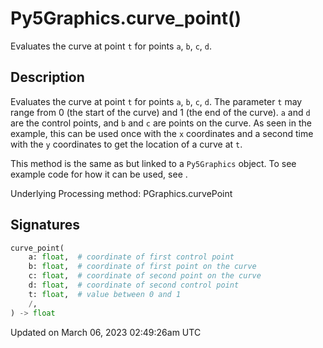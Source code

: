 # Py5Graphics.curve_point()

Evaluates the curve at point `t` for points `a`, `b`, `c`, `d`.

## Description

Evaluates the curve at point `t` for points `a`, `b`, `c`, `d`. The parameter `t` may range from 0 (the start of the curve) and 1 (the end of the curve). `a` and `d` are the control points, and `b` and `c` are points on the curve. As seen in the example, this can be used once with the `x` coordinates and a second time with the `y` coordinates to get the location of a curve at `t`.

This method is the same as [](sketch_curve_point) but linked to a `Py5Graphics` object. To see example code for how it can be used, see [](sketch_curve_point).

Underlying Processing method: PGraphics.curvePoint

## Signatures

```python
curve_point(
    a: float,  # coordinate of first control point
    b: float,  # coordinate of first point on the curve
    c: float,  # coordinate of second point on the curve
    d: float,  # coordinate of second control point
    t: float,  # value between 0 and 1
    /,
) -> float
```

Updated on March 06, 2023 02:49:26am UTC
